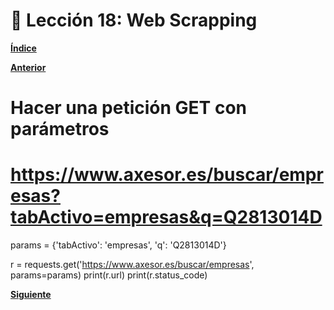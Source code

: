 # 📗 Lección 18: Web Scrapping

**[Índice](../README.md)**

**[Anterior](../17_HTTP/README.md)**

# Hacer una petición GET con parámetros
# https://www.axesor.es/buscar/empresas?tabActivo=empresas&q=Q2813014D
params = {'tabActivo': 'empresas', 'q': 'Q2813014D'}

r = requests.get('https://www.axesor.es/buscar/empresas', params=params)
print(r.url)
print(r.status_code)

**[Siguiente](../19_/Objetos.md)**
